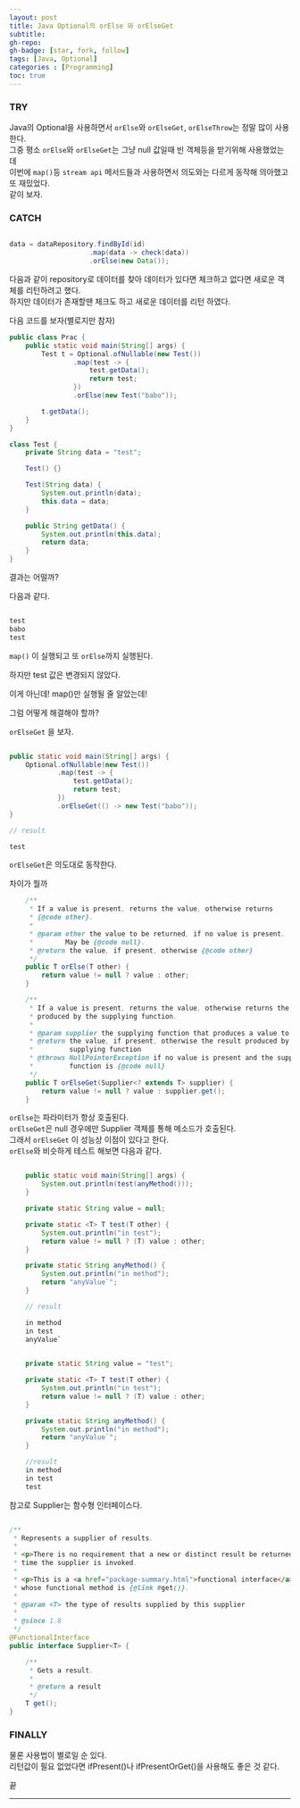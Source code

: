 ```yaml
---
layout: post 
title: Java Optional의 orElse 와 orElseGet
subtitle: 
gh-repo: 
gh-badge: [star, fork, follow]
tags: [Java, Optional]
categories : [Programming]
toc: true
---
```



### TRY  
Java의 Optional을 사용하면서 `orElse`와 `orElseGet`, `orElseThrow`는 정말 많이 사용한다.  
그중 평소 `orElse`와 `orElseGet`는 그냥 null 값일때 빈 객체등을 받기위해 사용했었는데  
이번에 `map()`등 `stream api` 메서드들과 사용하면서 의도와는 다르게 동작해 의아했고 또 재밌었다.  
같이 보자.  

### CATCH  
```java

data = dataRepository.findById(id)
                    .map(data -> check(data))
                    .orElse(new Data());

```  

다음과 같이 repository로 데이터를 찾아 데이터가 있다면 체크하고 없다면 새로운 객체를 리턴하려고 했다.  
하지만 데이터가 존재할땐 체크도 하고 새로운 데이터를 리턴 하였다.  

다음 코드를 보자(별로지만 참자)  

```java
public class Prac {
    public static void main(String[] args) {
        Test t = Optional.ofNullable(new Test())
                .map(test -> {
                    test.getData();
                    return test;
                })
                .orElse(new Test("babo"));

        t.getData();
    }
}

class Test {
    private String data = "test";

    Test() {}

    Test(String data) {
        System.out.println(data);
        this.data = data;
    }

    public String getData() {
        System.out.println(this.data);
        return data;
    }
}

```  

결과는 어떨까?  

다음과 같다. 

```java

test
babo
test

```

`map()` 이 실행되고 또 `orElse`까지 실행된다.  

하지만 test 값은 변경되지 않았다.  

이게 아닌데! map()만 실행될 줄 알았는데!  

그럼 어떻게 해결해야 할까?  

`orElseGet` 을 보자.  

```java

public static void main(String[] args) {
    Optional.ofNullable(new Test())
            .map(test -> {
                test.getData();
                return test;
            })
            .orElseGet(() -> new Test("babo"));
}

// result

test

```

`orElseGet`은 의도대로 동작한다.  

차이가 뭘까  

```java
    /**
     * If a value is present, returns the value, otherwise returns
     * {@code other}.
     *
     * @param other the value to be returned, if no value is present.
     *        May be {@code null}.
     * @return the value, if present, otherwise {@code other}
     */
    public T orElse(T other) {
        return value != null ? value : other;
    }

    /**
     * If a value is present, returns the value, otherwise returns the result
     * produced by the supplying function.
     *
     * @param supplier the supplying function that produces a value to be returned
     * @return the value, if present, otherwise the result produced by the
     *         supplying function
     * @throws NullPointerException if no value is present and the supplying
     *         function is {@code null}
     */
    public T orElseGet(Supplier<? extends T> supplier) {
        return value != null ? value : supplier.get();
    }

```  

`orElse`는 파라미터가 항상 호출된다.  
`orElseGet`은 null 경우에만 Supplier 객체를 통해 메소드가 호출된다.  
그래서 `orElseGet` 이 성능상 이점이 있다고 한다.  
`orElse`와 비슷하게 테스트 해보면 다음과 같다.  

```java

    public static void main(String[] args) {
        System.out.println(test(anyMethod()));
    }

    private static String value = null;

    private static <T> T test(T other) {
        System.out.println("in test");
        return value != null ? (T) value : other;
    }

    private static String anyMethod() {
        System.out.println("in method");
        return "anyValue`";
    }

    // result 

    in method
    in test
    anyValue`

        
    private static String value = "test";

    private static <T> T test(T other) {
        System.out.println("in test");
        return value != null ? (T) value : other;
    }

    private static String anyMethod() {
        System.out.println("in method");
        return "anyValue`";
    }

    //result
    in method
    in test
    test

```


참고로 Supplier는 함수형 인터페이스다.  

```java

/**
 * Represents a supplier of results.
 *
 * <p>There is no requirement that a new or distinct result be returned each
 * time the supplier is invoked.
 *
 * <p>This is a <a href="package-summary.html">functional interface</a>
 * whose functional method is {@link #get()}.
 *
 * @param <T> the type of results supplied by this supplier
 *
 * @since 1.8
 */
@FunctionalInterface
public interface Supplier<T> {

    /**
     * Gets a result.
     *
     * @return a result
     */
    T get();
}

```


### FINALLY  
물론 사용법이 별로일 순 있다.  
리턴값이 필요 없었다면 ifPresent()나 ifPresentOrGet()을 사용해도 좋은 것 같다.  

끝

---
